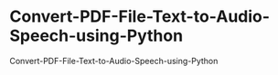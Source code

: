 # Convert-PDF-File-Text-to-Audio-Speech-using-Python
 Convert-PDF-File-Text-to-Audio-Speech-using-Python
